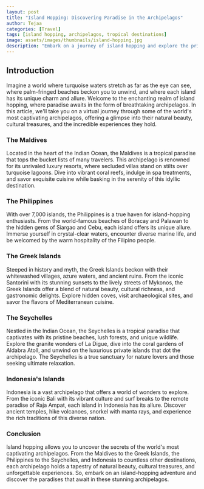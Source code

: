 ```yaml
---
layout: post
title: "Island Hopping: Discovering Paradise in the Archipelagos"
author: Tejaa
categories: [Travel]
tags: [island hopping, archipelagos, tropical destinations]
image: assets/images/thumbnails/island-hopping.jpg
description: "Embark on a journey of island hopping and explore the pristine beauty of the world's most captivating archipelagos. From the turquoise waters of the Maldives to the lush islands of Southeast Asia, these paradises offer a blend of natural wonders, vibrant cultures, and unforgettable experiences."
---
```


## Introduction

Imagine a world where turquoise waters stretch as far as the eye can see, where palm-fringed beaches beckon you to unwind, and where each island has its unique charm and allure. Welcome to the enchanting realm of island hopping, where paradise awaits in the form of breathtaking archipelagos. In this article, we'll take you on a virtual journey through some of the world's most captivating archipelagos, offering a glimpse into their natural beauty, cultural treasures, and the incredible experiences they hold.

### The Maldives

Located in the heart of the Indian Ocean, the Maldives is a tropical paradise that tops the bucket lists of many travelers. This archipelago is renowned for its unrivaled luxury resorts, where secluded villas stand on stilts over turquoise lagoons. Dive into vibrant coral reefs, indulge in spa treatments, and savor exquisite cuisine while basking in the serenity of this idyllic destination.

### The Philippines

With over 7,000 islands, the Philippines is a true haven for island-hopping enthusiasts. From the world-famous beaches of Boracay and Palawan to the hidden gems of Siargao and Cebu, each island offers its unique allure. Immerse yourself in crystal-clear waters, encounter diverse marine life, and be welcomed by the warm hospitality of the Filipino people.

### The Greek Islands

Steeped in history and myth, the Greek Islands beckon with their whitewashed villages, azure waters, and ancient ruins. From the iconic Santorini with its stunning sunsets to the lively streets of Mykonos, the Greek Islands offer a blend of natural beauty, cultural richness, and gastronomic delights. Explore hidden coves, visit archaeological sites, and savor the flavors of Mediterranean cuisine.

### The Seychelles

Nestled in the Indian Ocean, the Seychelles is a tropical paradise that captivates with its pristine beaches, lush forests, and unique wildlife. Explore the granite wonders of La Digue, dive into the coral gardens of Aldabra Atoll, and unwind on the luxurious private islands that dot the archipelago. The Seychelles is a true sanctuary for nature lovers and those seeking ultimate relaxation.

### Indonesia's Islands

Indonesia is a vast archipelago that offers a world of wonders to explore. From the iconic Bali with its vibrant culture and surf breaks to the remote paradise of Raja Ampat, each island in Indonesia has its allure. Discover ancient temples, hike volcanoes, snorkel with manta rays, and experience the rich traditions of this diverse nation.

### Conclusion

Island hopping allows you to uncover the secrets of the world's most captivating archipelagos. From the Maldives to the Greek Islands, the Philippines to the Seychelles, and Indonesia to countless other destinations, each archipelago holds a tapestry of natural beauty, cultural treasures, and unforgettable experiences. So, embark on an island-hopping adventure and discover the paradises that await in these stunning archipelagos.

